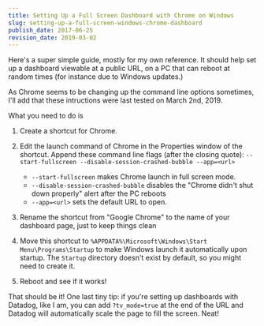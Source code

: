 ```yaml
---
title: Setting Up a Full Screen Dashboard with Chrome on Windows
slug: setting-up-a-full-screen-windows-chrome-dashboard
publish_date: 2017-06-25
revision_date: 2019-03-02
---
```


Here's a super simple guide,
mostly for my own reference.
It should help set up a dashboard viewable at a public URL,
on a PC that can reboot at random times
(for instance due to Windows updates.)

As Chrome seems to be changing up the command line options sometimes,
I'll add that these intructions were last tested on March 2nd, 2019.

What you need to do is

1. Create a shortcut for Chrome.
2. Edit the launch command of Chrome in the Properties window of the shortcut. Append these command line flags (after the closing quote): `--start-fullscreen --disable-session-crashed-bubble --app=<url>`

   - `--start-fullscreen` makes Chrome launch in full screen mode.
   - `--disable-session-crashed-bubble` disables the "Chrome didn't shut down properly" alert after the PC reboots
   - `--app=<url>` sets the default URL to open.

3. Rename the shortcut from "Google Chrome" to the name of your dashboard page,
   just to keep things clean
4. Move this shortcut to `%APPDATA%\Microsoft\Windows\Start Menu\Programs\Startup`
   to make Windows launch it automatically upon startup.
   The `Startup` directory doesn't exist by default, so you might need to create it.
5. Reboot and see if it works!

That should be it!
One last tiny tip:
if you're setting up dashboards with Datadog, like I am,
you can add `?tv_mode=true` at the end of the URL
and Datadog will automatically scale the page to fill the screen. Neat!

